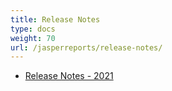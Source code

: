 ```yaml
---
title: Release Notes
type: docs
weight: 70
url: /jasperreports/release-notes/
---
```


- [Release Notes - 2021](/psd/jasperreports/release-notes-2021/)
